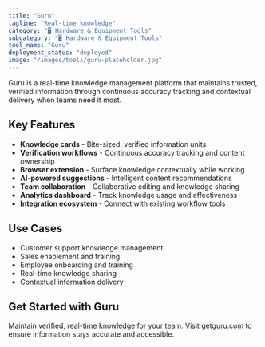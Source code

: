 ```yaml
---
title: "Guru"
tagline: "Real-time knowledge"
category: "🖥️ Hardware & Equipment Tools"
subcategory: "🖥️ Hardware & Equipment Tools"
tool_name: "Guru"
deployment_status: "deployed"
image: "/images/tools/guru-placeholder.jpg"
---
```

Guru is a real-time knowledge management platform that maintains trusted, verified information through continuous accuracy tracking and contextual delivery when teams need it most.

## Key Features

- **Knowledge cards** - Bite-sized, verified information units
- **Verification workflows** - Continuous accuracy tracking and content ownership
- **Browser extension** - Surface knowledge contextually while working
- **AI-powered suggestions** - Intelligent content recommendations
- **Team collaboration** - Collaborative editing and knowledge sharing
- **Analytics dashboard** - Track knowledge usage and effectiveness
- **Integration ecosystem** - Connect with existing workflow tools

## Use Cases

- Customer support knowledge management
- Sales enablement and training
- Employee onboarding and training
- Real-time knowledge sharing
- Contextual information delivery

## Get Started with Guru

Maintain verified, real-time knowledge for your team. Visit [getguru.com](https://www.getguru.com) to ensure information stays accurate and accessible.